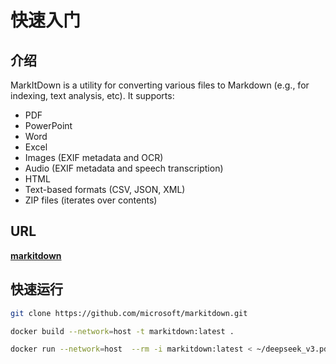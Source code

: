 # 快速入门

## 介绍

MarkItDown is a utility for converting various files to Markdown (e.g., for indexing, text analysis, etc).
It supports:
- PDF
- PowerPoint
- Word
- Excel
- Images (EXIF metadata and OCR)
- Audio (EXIF metadata and speech transcription)
- HTML
- Text-based formats (CSV, JSON, XML)
- ZIP files (iterates over contents)

## URL

[**markitdown**](https://github.com/microsoft/markitdown)

## 快速运行

```bash
git clone https://github.com/microsoft/markitdown.git

docker build --network=host -t markitdown:latest .

docker run --network=host  --rm -i markitdown:latest < ~/deepseek_v3.pdf > deepseek_v3.md
```